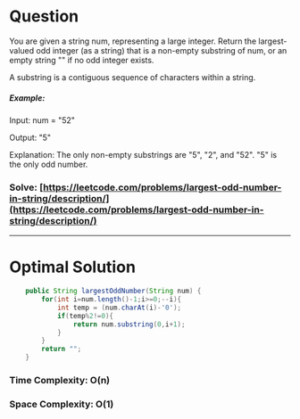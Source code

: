 # Question

You are given a string num, representing a large integer. Return the largest-valued odd integer (as a string) that is a non-empty substring of num, or an empty string "" if no odd integer exists.

A substring is a contiguous sequence of characters within a string.



##### Example:

Input: num = "52"

Output: "5"

Explanation: The only non-empty substrings are "5", "2", and "52". "5" is the only odd number.



### Solve: [https://leetcode.com/problems/largest-odd-number-in-string/description/](https://leetcode.com/problems/largest-odd-number-in-string/description/)

***

# Optimal Solution
        

``` java
    public String largestOddNumber(String num) {
        for(int i=num.length()-1;i>=0;--i){
            int temp = (num.charAt(i)-'0');
            if(temp%2!=0){
                return num.substring(0,i+1);
            }
        }
        return "";
    }
```

### Time Complexity: O(n)
### Space Complexity: O(1)